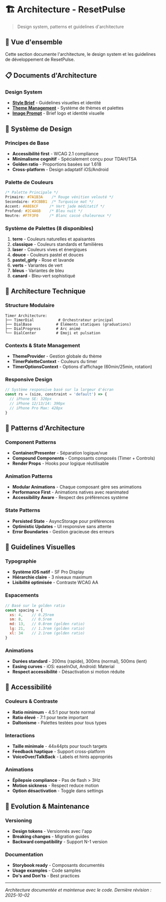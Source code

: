 # 🏗️ Architecture - ResetPulse

> Design system, patterns et guidelines d'architecture

## 🎯 Vue d'ensemble

Cette section documente l'architecture, le design system et les guidelines de développement de ResetPulse.

## 📋 Documents d'Architecture

### Design System
- **[Style Brief](style-brief.md)** - Guidelines visuelles et identité
- **[Theme Management](theme-management.md)** - Système de thèmes et palettes
- **[Image Prompt](image-prompt.md)** - Brief logo et identité visuelle

## 🎨 Système de Design

### Principes de Base
- **Accessibilité first** - WCAG 2.1 compliance
- **Minimalisme cognitif** - Spécialement conçu pour TDAH/TSA
- **Golden ratio** - Proportions basées sur 1.618
- **Cross-platform** - Design adaptatif iOS/Android

### Palette de Couleurs
```css
/* Palette Principale */
Primaire: #7A1B3A    /* Rouge vénitien velouté */
Secondaire: #3CBBB1  /* Turquoise mat */
Accent: #A8E6CF     /* Vert jade méditatif */
Profond: #2C4A6B    /* Bleu nuit */
Neutre: #F7F3F0     /* Blanc cassé chaleureux */
```

### Système de Palettes (8 disponibles)
1. **terre** - Couleurs naturelles et apaisantes
2. **classique** - Couleurs standards et familières
3. **laser** - Couleurs vives et énergiques
4. **douce** - Couleurs pastel et douces
5. **pastel_girly** - Rose et lavande
6. **verts** - Variantes de vert
7. **bleus** - Variantes de bleu
8. **canard** - Bleu-vert sophistiqué

## 🔧 Architecture Technique

### Structure Modulaire
```
Timer Architecture:
├── TimerDial           # Orchestrateur principal
├── DialBase           # Éléments statiques (graduations)
├── DialProgress       # Arc animé
└── DialCenter         # Emoji et pulsation
```

### Contexts & State Management
- **ThemeProvider** - Gestion globale du thème
- **TimerPaletteContext** - Couleurs du timer
- **TimerOptionsContext** - Options d'affichage (60min/25min, rotation)

### Responsive Design
```javascript
// Système responsive basé sur la largeur d'écran
const rs = (size, constraint = 'default') => {
  // iPhone SE: 320px
  // iPhone 12/13/14: 390px
  // iPhone Pro Max: 428px
}
```

## 🎯 Patterns d'Architecture

### Component Patterns
- **Container/Presenter** - Séparation logique/vue
- **Compound Components** - Composants composés (Timer + Controls)
- **Render Props** - Hooks pour logique réutilisable

### Animation Patterns
- **Modular Animations** - Chaque composant gère ses animations
- **Performance First** - Animations natives avec reanimated
- **Accessibility Aware** - Respect des préférences système

### State Patterns
- **Persisted State** - AsyncStorage pour préférences
- **Optimistic Updates** - UI responsive sans attente
- **Error Boundaries** - Gestion gracieuse des erreurs

## 🎨 Guidelines Visuelles

### Typographie
- **Système iOS natif** - SF Pro Display
- **Hiérarchie claire** - 3 niveaux maximum
- **Lisibilité optimisée** - Contraste WCAG AA

### Espacements
```javascript
// Basé sur le golden ratio
const spacing = {
  xs: 4,    // 0.25rem
  sm: 8,    // 0.5rem
  md: 13,   // 0.8rem (golden ratio)
  lg: 21,   // 1.3rem (golden ratio)
  xl: 34    // 2.1rem (golden ratio)
}
```

### Animations
- **Durées standard** - 200ms (rapide), 300ms (normal), 500ms (lent)
- **Easing curves** - iOS: easeInOut, Android: Material
- **Respect accessibilité** - Désactivation si motion réduite

## 🌈 Accessibilité

### Couleurs & Contraste
- **Ratio minimum** - 4.5:1 pour texte normal
- **Ratio élevé** - 7:1 pour texte important
- **Daltonisme** - Palettes testées pour tous types

### Interactions
- **Taille minimale** - 44x44pts pour touch targets
- **Feedback haptique** - Support cross-platform
- **VoiceOver/TalkBack** - Labels et hints appropriés

### Animations
- **Épilepsie compliance** - Pas de flash > 3Hz
- **Motion sickness** - Respect reduce motion
- **Option désactivation** - Toggle dans settings

## 🔄 Evolution & Maintenance

### Versioning
- **Design tokens** - Versionnés avec l'app
- **Breaking changes** - Migration guides
- **Backward compatibility** - Support N-1 version

### Documentation
- **Storybook ready** - Composants documentés
- **Usage examples** - Code samples
- **Do's and Don'ts** - Best practices

---

*Architecture documentée et maintenue avec le code. Dernière révision : 2025-10-02*
